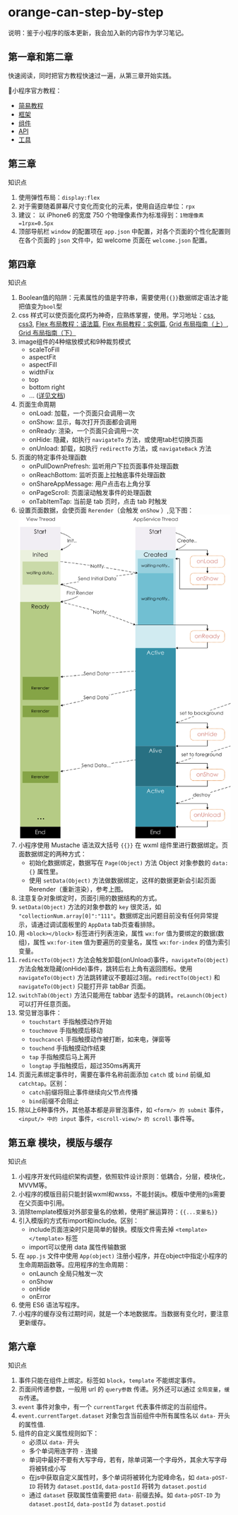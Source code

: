 # orange-can-step-by-step

说明：鉴于小程序的版本更新，我会加入新的内容作为学习笔记。

## 第一章和第二章 
快速阅读，同时把官方教程快速过一遍，从第三章开始实践。

小程序官方教程：
* [简易教程](https://developers.weixin.qq.com/miniprogram/dev/)
* [框架](https://developers.weixin.qq.com/miniprogram/dev/framework/MINA.html)
* [组件](https://developers.weixin.qq.com/miniprogram/dev/component/)
* [API](https://developers.weixin.qq.com/miniprogram/dev/api/)
* [工具](https://developers.weixin.qq.com/miniprogram/dev/devtools/devtools.html)

## 第三章

知识点
1. 使用弹性布局：`display:flex`
2. 对于需要随着屏幕尺寸变化而变化的元素，使用自适应单位：`rpx`
3. 建议： 以 iPhone6 的宽度 750 个物理像素作为标准得到：`1物理像素=1rpx=0.5px`
4. 顶部导航栏 `window` 的配置项在 `app.json` 中配置，对各个页面的个性化配置则在各个页面的 `json` 文件中，如 welcome 页面在 `welcome.json` 配置。

## 第四章

知识点
1. Boolean值的陷阱：元素属性的值是字符串，需要使用`{{}}`数据绑定语法才能把值变为`bool`型
2. css 样式可以使页面化腐朽为神奇，应熟练掌握，使用。学习地址：[css](http://www.w3school.com.cn/css/), [css3](http://www.w3school.com.cn/css3/index.asp), [Flex 布局教程：语法篇](http://www.ruanyifeng.com/blog/2015/07/flex-grammar.html), [Flex 布局教程：实例篇](http://www.ruanyifeng.com/blog/2015/07/flex-examples.html), [Grid 布局指南（上）](https://zhuanlan.zhihu.com/p/33030746), [Grid 布局指南（下）](https://zhuanlan.zhihu.com/p/33031255)
3. image组件的4种缩放模式和9种裁剪模式
    * scaleToFill
    * aspectFit
    * aspectFill
    * widthFix
    * top
    * bottom right
    * ... ([详见文档](https://developers.weixin.qq.com/miniprogram/dev/component/image.html))
4. 页面生命周期
    * onLoad: 加载，一个页面只会调用一次
    * onShow: 显示，每次打开页面都会调用
    * onReady: 渲染，一个页面只会调用一次
    * onHide: 隐藏，如执行 `navigateTo` 方法，或使用tab栏切换页面
    * onUnload: 卸载，如执行 `redirectTo` 方法，或 `navigateBack` 方法
5. 页面的特定事件处理函数
    * onPullDownPrefresh: 监听用户下拉页面事件处理函数 
    * onReachBottom: 监听页面上拉触底事件处理函数
    * onShareAppMessage: 用户点击右上角分享
    * onPageScroll: 页面滚动触发事件的处理函数
    * onTabItemTap: 当前是 tab 页时，点击 tab 时触发
6. 设置页面数据，会使页面 `Rerender`（会触发 `onShow` ）,见下图：
    ![](mina-lifecycle.png)
7. 小程序使用 Mustache 语法双大括号 `{{}}` 在 wxml 组件里进行数据绑定。页面数据绑定的两种方式：
    * 初始化数据绑定，数据写在 `Page(Object)` 方法 Object 对象参数的 `data:{}` 属性里。
    * 使用 `setData(Object)` 方法做数据绑定，这样的数据更新会引起页面 Rerender（重新渲染），参考上图。
8. 注意复杂对象绑定时，页面引用的数据结构的方式。
9. `setData(Object)` 方法的对象参数的 `key` 很灵活，如 `"collectionNum.array[0]":"111"`。数据绑定出问题目前没有任何异常提示，请通过调试面板里的 `AppData` tab页查看排除。
10. 用 `<block></block>` 标签进行列表渲染，属性 `wx:for` 值为要绑定的数据(数组)，属性 `wx:for-item`  值为要遍历的变量名，属性 `wx:for-index` 的值为索引变量。
11. `redirectTo(Object)` 方法会触发卸载(onUnload)事件，`navigateTo(Object)` 方法会触发隐藏(onHide)事件，跳转后右上角有返回图标。使用 `navigateTo(Object)` 方法跳转建议不要超过3层。`redirectTo(Object)` 和 `navigateTo(Object)` 只能打开非 tabBar 页面。
12. `switchTab(Object)` 方法只能用在 tabbar 选型卡的跳转。`reLaunch(Object)` 可以打开任意页面。
13. 常见冒泡事件：
    * `touchstart` 手指触摸动作开始
    * `touchmove` 手指触摸后移动
    * `touchcancel` 手指触摸动作被打断，如来电，弹窗等
    * `touchend` 手指触摸动作结束
    * `tap` 手指触摸后马上离开
    * `longtap` 手指触摸后，超过350ms再离开
14. 页面元素绑定事件时，需要在事件名称前面添加 `catch` 或 `bind` 前缀,如 `catchtap`。区别：
    * `catch`前缀将阻止事件继续向父节点传播
    * `bind`前缀不会阻止
15. 除以上6种事件外，其他基本都是非冒泡事件，如 `<form/> 的 submit` 事件，`<input/> 中的 input` 事件，`<scroll-view/> 的 scroll` 事件等。

## 第五章 模块，模版与缓存
知识点

1. 小程序开发代码组织架构调整，依照软件设计原则：低耦合，分层，模块化，MVVM等。
2. 小程序的模版目前只能封装wxml和wxss，不能封装js。模版中使用的js需要在父页面中引用。
3. 消除template模版对外部变量名的依赖，使用扩展运算符：`{{...变量名}}`
4. 引入模版的方式有import和include。区别：
    * include页面渲染时只是简单的替换。模版文件需去掉 `<template></template>` 标签
    * import可以使用 data 属性传输数据
5. 在 `app.js` 文件中使用 `App(object)` 注册小程序，并在object中指定小程序的生命周期函数等。应用程序的生命周期：
    * onLaunch  全局只触发一次
    * onShow
    * onHide
    * onError
6. 使用 ES6 语法写程序。
7. 小程序的缓存没有过期时间，就是一个本地数据库。当数据有变化时，要注意更新缓存。

## 第六章
知识点

1. 事件只能在组件上绑定。标签如 `block`，`template` 不能绑定事件。
2. 页面间传递参数，一般用 url 的 `query参数` 传递。另外还可以通过 `全局变量`，`缓存`传递。
3. `event` 事件对象中，有一个 `currentTarget` 代表事件绑定的当前组件。
4. `event.currentTarget.dataset` 对象包含当前组件中所有属性名以 `data-` 开头的属性值.
4. 组件的自定义属性规则如下：
    * 必须以 `data-` 开头
    * 多个单词用连字符 `-` 连接
    * 单词中最好不要有大写字母，若有，除单词第一个字母外，其余大写字母将被转成小写
    * 在js中获取自定义属性时，多个单词将被转化为驼峰命名，如 `data-pOST-ID` 将转为 `dataset.postId`, `data-postId` 将转为 `dataset.postid`
    * 通过 `dataset` 获取属性值需要把 `data-` 前缀去掉。如 `data-pOST-ID` 为 `dataset.postId`, `data-postId` 为 `dataset.postid`